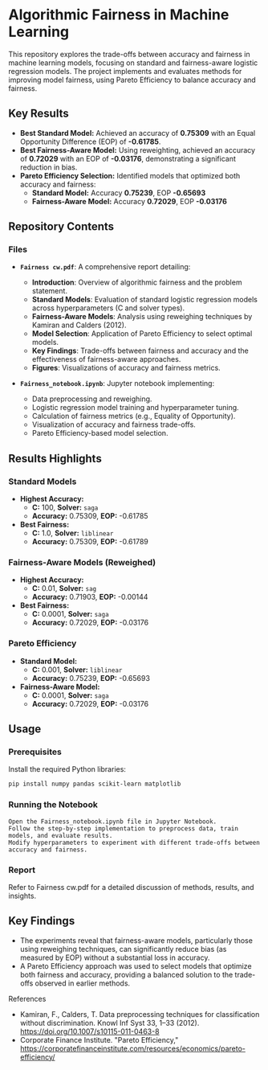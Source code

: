 # Algorithmic Fairness in Machine Learning

This repository explores the trade-offs between accuracy and fairness in machine learning models, focusing on standard and fairness-aware logistic regression models. The project implements and evaluates methods for improving model fairness, using Pareto Efficiency to balance accuracy and fairness.

## Key Results

- **Best Standard Model:** Achieved an accuracy of **0.75309** with an Equal Opportunity Difference (EOP) of **-0.61785**.
- **Best Fairness-Aware Model:** Using reweighting, achieved an accuracy of **0.72029** with an EOP of **-0.03176**, demonstrating a significant reduction in bias.
- **Pareto Efficiency Selection:** Identified models that optimized both accuracy and fairness:
  - **Standard Model:** Accuracy **0.75239**, EOP **-0.65693**
  - **Fairness-Aware Model:** Accuracy **0.72029**, EOP **-0.03176**

## Repository Contents

### Files

- **`Fairness cw.pdf`**: A comprehensive report detailing:
  - **Introduction**: Overview of algorithmic fairness and the problem statement.
  - **Standard Models**: Evaluation of standard logistic regression models across hyperparameters (C and solver types).
  - **Fairness-Aware Models**: Analysis using reweighing techniques by Kamiran and Calders (2012).
  - **Model Selection**: Application of Pareto Efficiency to select optimal models.
  - **Key Findings**: Trade-offs between fairness and accuracy and the effectiveness of fairness-aware approaches.
  - **Figures**: Visualizations of accuracy and fairness metrics.

- **`Fairness_notebook.ipynb`**: Jupyter notebook implementing:
  - Data preprocessing and reweighing.
  - Logistic regression model training and hyperparameter tuning.
  - Calculation of fairness metrics (e.g., Equality of Opportunity).
  - Visualization of accuracy and fairness trade-offs.
  - Pareto Efficiency-based model selection.

## Results Highlights

### Standard Models

- **Highest Accuracy:**  
  - **C:** 100, **Solver:** `saga`  
  - **Accuracy:** 0.75309, **EOP:** -0.61785  
- **Best Fairness:**  
  - **C:** 1.0, **Solver:** `liblinear`  
  - **Accuracy:** 0.75309, **EOP:** -0.61789  

### Fairness-Aware Models (Reweighed)

- **Highest Accuracy:**  
  - **C:** 0.01, **Solver:** `sag`  
  - **Accuracy:** 0.71903, **EOP:** -0.00144  
- **Best Fairness:**  
  - **C:** 0.0001, **Solver:** `saga`  
  - **Accuracy:** 0.72029, **EOP:** -0.03176  

### Pareto Efficiency

- **Standard Model:**  
  - **C:** 0.001, **Solver:** `liblinear`  
  - **Accuracy:** 0.75239, **EOP:** -0.65693  
- **Fairness-Aware Model:**  
  - **C:** 0.0001, **Solver:** `saga`  
  - **Accuracy:** 0.72029, **EOP:** -0.03176  

## Usage

### Prerequisites

Install the required Python libraries:

```bash
pip install numpy pandas scikit-learn matplotlib
```
### Running the Notebook

    Open the Fairness_notebook.ipynb file in Jupyter Notebook.
    Follow the step-by-step implementation to preprocess data, train models, and evaluate results.
    Modify hyperparameters to experiment with different trade-offs between accuracy and fairness.

### Report

Refer to Fairness cw.pdf for a detailed discussion of methods, results, and insights.

## Key Findings
  - The experiments reveal that fairness-aware models, particularly those using reweighing techniques, can significantly reduce bias (as measured by EOP) without a substantial loss in accuracy.
  - A Pareto Efficiency approach was used to select models that optimize both fairness and accuracy, providing a balanced solution to the trade-offs observed in earlier methods.

References

  - Kamiran, F., Calders, T. Data preprocessing techniques for classification without discrimination. Knowl Inf Syst 33, 1–33 (2012). https://doi.org/10.1007/s10115-011-0463-8
  - Corporate Finance Institute. "Pareto Efficiency," https://corporatefinanceinstitute.com/resources/economics/pareto-efficiency/

